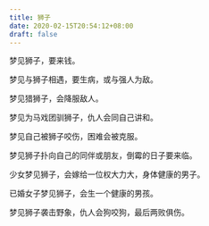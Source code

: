 ```yaml
---
title: 狮子
date: 2020-02-15T20:54:12+08:00
draft: false
---
```


梦见狮子，要来钱。



梦见与狮子相遇，要生病，或与强人为敌。



梦见猎狮子，会降服敌人。



梦见为马戏团驯狮子，仇人会同自己讲和。



梦见自己被狮子咬伤，困难会被克服。



梦见狮子扑向自己的同伴或朋友，倒霉的日子要来临。



少女梦见狮子，会嫁给一位权大力大，身体健康的男子。



已婚女子梦见狮子，会生一个健康的男孩。



梦见狮子袭击野象，仇人会狗咬狗，最后两败俱伤。

